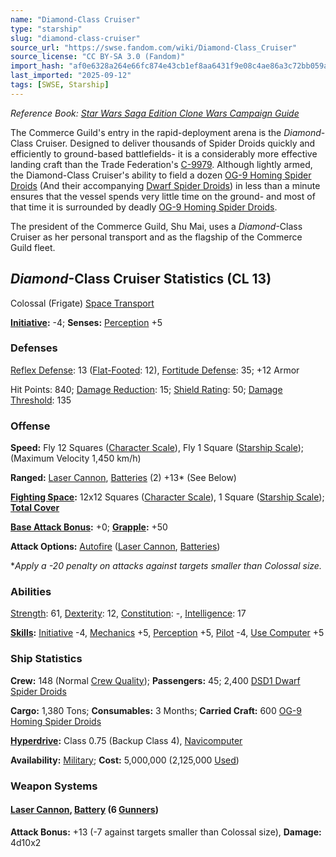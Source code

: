 ```yaml
---
name: "Diamond-Class Cruiser"
type: "starship"
slug: "diamond-class-cruiser"
source_url: "https://swse.fandom.com/wiki/Diamond-Class_Cruiser"
source_license: "CC BY-SA 3.0 (Fandom)"
import_hash: "af0e6328a264e66fc874e43cb1ef8aa6431f9e08c4ae86a3c72bb059a5e13753"
last_imported: "2025-09-12"
tags: [SWSE, Starship]
---
```

*Reference Book: [Star Wars Saga Edition Clone Wars Campaign Guide](https://swse.fandom.com/wiki/Star_Wars_Saga_Edition_Clone_Wars_Campaign_Guide)*

The Commerce Guild's entry in the rapid-deployment arena is the *Diamond*-Class Cruiser. Designed to deliver thousands of Spider Droids quickly and efficiently to ground-based battlefields- it is a considerably more effective landing craft than the Trade Federation's [C-9979](https://swse.fandom.com/wiki/C-9979). Although lightly armed, the Diamond-Class Cruiser's ability to field a dozen [OG-9 Homing Spider Droids](https://swse.fandom.com/wiki/OG-9_Homing_Spider_Droids) (And their accompanying [Dwarf Spider Droids](https://swse.fandom.com/wiki/Dwarf_Spider_Droids)) in less than a minute ensures that the vessel spends very little time on the ground- and most of that time it is surrounded by deadly [OG-9 Homing Spider Droids](https://swse.fandom.com/wiki/OG-9_Homing_Spider_Droids).

The president of the Commerce Guild, Shu Mai, uses a *Diamond*-Class Cruiser as her personal transport and as the flagship of the Commerce Guild fleet.

## *Diamond*-Class Cruiser Statistics (CL 13)
Colossal (Frigate) [Space Transport](https://swse.fandom.com/wiki/Space_Transport)

**[Initiative](https://swse.fandom.com/wiki/Initiative):** -4; **Senses:** [Perception](https://swse.fandom.com/wiki/Perception) +5
### Defenses
[Reflex Defense](https://swse.fandom.com/wiki/Reflex_Defense_(Vehicles)): 13 ([Flat-Footed](https://swse.fandom.com/wiki/Flat-Footed): 12), [Fortitude Defense](https://swse.fandom.com/wiki/Fortitude_Defense_(Vehicles)): 35; +12 Armor

Hit Points: 840; [Damage Reduction](https://swse.fandom.com/wiki/Damage_Reduction): 15; [Shield Rating](https://swse.fandom.com/wiki/Shield_Rating): 50; [Damage Threshold](https://swse.fandom.com/wiki/Damage_Threshold_(Vehicles)): 135
### Offense
**Speed:** Fly 12 Squares ([Character Scale](https://swse.fandom.com/wiki/Character_Scale)), Fly 1 Square ([Starship Scale](https://swse.fandom.com/wiki/Starship_Scale)); (Maximum Velocity 1,450 km/h)

**Ranged:** [Laser Cannon](https://swse.fandom.com/wiki/Laser_Cannon), [Batteries](https://swse.fandom.com/wiki/Batteries) (2) +13* (See Below)

**[Fighting Space](https://swse.fandom.com/wiki/Fighting_Space):** 12x12 Squares ([Character Scale](https://swse.fandom.com/wiki/Character_Scale)), 1 Square ([Starship Scale](https://swse.fandom.com/wiki/Starship_Scale)); **[Total Cover](https://swse.fandom.com/wiki/Total_Cover)**

**[Base Attack Bonus](https://swse.fandom.com/wiki/Base_Attack_Bonus):** +0; **[Grapple](https://swse.fandom.com/wiki/Grapple):** +50

**Attack Options:** [Autofire](https://swse.fandom.com/wiki/Autofire_(Vehicle_Combat)) ([Laser Cannon](https://swse.fandom.com/wiki/Laser_Cannon), [Batteries](https://swse.fandom.com/wiki/Batteries))

**Apply a -20 penalty on attacks against targets smaller than Colossal size.*

### Abilities
[Strength](https://swse.fandom.com/wiki/Strength): 61, [Dexterity](https://swse.fandom.com/wiki/Dexterity): 12, [Constitution](https://swse.fandom.com/wiki/Constitution): -, [Intelligence](https://swse.fandom.com/wiki/Intelligence): 17

**[Skills](https://swse.fandom.com/wiki/Skills):** [Initiative](https://swse.fandom.com/wiki/Initiative) -4, [Mechanics](https://swse.fandom.com/wiki/Mechanics) +5, [Perception](https://swse.fandom.com/wiki/Perception) +5, [Pilot](https://swse.fandom.com/wiki/Pilot) -4, [Use Computer](https://swse.fandom.com/wiki/Use_Computer) +5
### Ship Statistics
**Crew:** 148 (Normal [Crew Quality](https://swse.fandom.com/wiki/Crew_Quality)); **Passengers:** 45; 2,400 [DSD1 Dwarf Spider Droids](https://swse.fandom.com/wiki/DSD1_Dwarf_Spider_Droids)

**Cargo:** 1,380 Tons; **Consumables:** 3 Months; **Carried Craft:** 600 [OG-9 Homing Spider Droids](https://swse.fandom.com/wiki/OG-9_Homing_Spider_Droids)

**[Hyperdrive](https://swse.fandom.com/wiki/Hyperdrive):** Class 0.75 (Backup Class 4), [Navicomputer](https://swse.fandom.com/wiki/Navicomputer)

**Availability:** [Military](https://swse.fandom.com/wiki/Military); **Cost:** 5,000,000 (2,125,000 [Used](https://swse.fandom.com/wiki/Used))
### Weapon Systems
#### **[Laser Cannon](https://swse.fandom.com/wiki/Laser_Cannon), [Battery](https://swse.fandom.com/wiki/Battery) (6 [Gunners](https://swse.fandom.com/wiki/Gunners))**
**Attack Bonus:** +13 (-7 against targets smaller than Colossal size), **Damage:** 4d10x2
